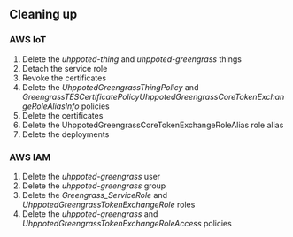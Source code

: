 ## Cleaning up

### AWS IoT

1. Delete the _uhppoted-thing_ and _uhppoted-greengrass_ things
2. Detach the service role
3. Revoke the certificates
4. Delete the _UhppotedGreengrassThingPolicy_ and _GreengrassTESCertificatePolicyUhppotedGreengrassCoreTokenExchangeRoleAliasInfo_
   policies
5. Delete the certificates
6. Delete the UhppotedGreengrassCoreTokenExchangeRoleAlias role alias
7. Delete the deployments

### AWS IAM

1. Delete the _uhppoted-greengrass_ user
2. Delete the _uhppoted-greengrass_ group
3. Delete the _Greengrass_ServiceRole_ and _UhppotedGreengrassTokenExchangeRole_ roles
4. Delete the _uhppoted-greengrass_ and _UhppotedGreengrassTokenExchangeRoleAccess_ policies





